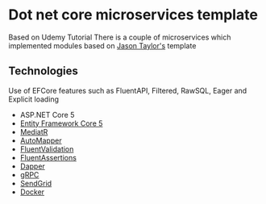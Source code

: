 # Dot net core microservices template
Based on Udemy Tutorial 
There is a couple of microservices which implemented  modules based on [Jason Taylor's](https://github.com/jasontaylordev/CleanArchitecture) template

## Technologies
Use of EFCore features such as FluentAPI, Filtered, RawSQL, Eager and Explicit loading
* ASP.NET Core 5
* [Entity Framework Core 5](https://docs.microsoft.com/en-us/ef/core/)
* [MediatR](https://github.com/jbogard/MediatR)
* [AutoMapper](https://automapper.org/)
* [FluentValidation](https://fluentvalidation.net/)
* [FluentAssertions](https://fluentassertions.com/)
* [Dapper](https://github.com/DapperLib/Dapper)
* [gRPC](https://github.com/grpc/grpc-dotnet)
* [SendGrid](https://github.com/sendgrid/sendgrid-csharp)
* [Docker](https://www.docker.com/)

